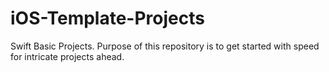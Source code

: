# iOS-Template-Projects
Swift Basic Projects. Purpose of this repository is to get started with speed for intricate projects ahead.
